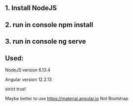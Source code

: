 ## 1. Install NodeJS
## 2. run in console npm install
## 3. run in console ng serve

## Used:
NodeJS version 6.13.4

Angular version 12.2.13

strict true!

Maybe better to use https://material.angular.io
Not Bootstrap
